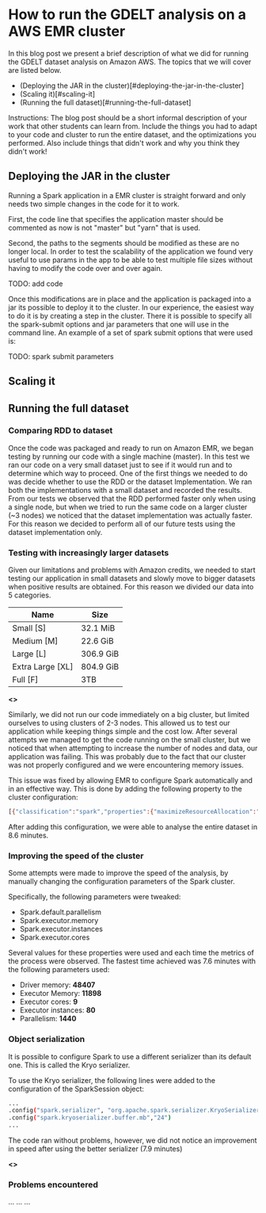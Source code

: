 # How to run the GDELT analysis on a AWS EMR cluster

In this blog post we present a brief description of what we did for running the
GDELT dataset analysis on Amazon AWS. The topics that we will cover are listed
below.

* (Deploying the JAR in the cluster)[#deploying-the-jar-in-the-cluster]
* (Scaling it)[#scaling-it]
* (Running the full dataset)[#running-the-full-dataset]

Instructions: The blog post should be a short informal description of your work
that other students can learn from. Include the things you had to adapt to your
code and cluster to run the entire dataset, and the optimizations you performed.
Also include things that didn't work and why you think they didn't work!

## Deploying the JAR in the cluster

Running a Spark application in a EMR cluster is straight forward and only needs
two simple changes in the code for it to work.

First, the code line that specifies the application master should be commented as
now is not "master" but "yarn" that is used. 

Second, the paths to the segments should be modified as these are no longer
local. In order to test the scalability of the application we found very useful
to use params in the app to be able to test multiple file sizes without having
to modify the code over and over again. 

TODO: add code 

Once this modifications are in place and the application is packaged into a jar
its possible to deploy it to the cluster. In our experience, the easiest way to
do it is by creating a step in the cluster. There it is possible to specify all
the spark-submit options and jar parameters that one will use in the command
line. An example of a set of spark submit options that were used is:

TODO: spark submit parameters

## Scaling it


## Running the full dataset


### Comparing RDD to dataset ###

Once the code was packaged and ready to run on Amazon EMR, we began testing by
running our code with a single machine (master). In this test we ran our code
on a very small dataset just to see if it would run and to determine which way
to proceed. One of the first things we needed to do was decide whether to use
the RDD or the dataset Implementation. We ran both the implementations with a
small dataset and recorded the results. From our tests we observed that the RDD
performed faster only when using a single node, but when we tried to run the
same code on a larger cluster (~3 nodes) we noticed that the dataset
implementation was actually faster. For this reason we decided to perform all of
our future tests using the dataset implementation only. 

### Testing with increasingly larger datasets ###

Given our limitations and problems with Amazon credits, we needed to start
testing our application in small datasets and slowly move to bigger datasets
when positive results are obtained. For this reason we divided our data into 5
categories. 

| Name | Size |
| ------ | ------ |
| Small [S] |  32.1 MiB |
| Medium [M] | 22.6 GiB |
| Large [L] | 306.9 GiB | 
| Extra Large [XL] |  804.9 GiB |
| Full [F] | 3TB | 
**<<check this>>**

Similarly, we did not run our code immediately on a big cluster, but limited
ourselves to using clusters of 2-3 nodes. This allowed us to test our
application while keeping things simple and the cost low. After several attempts
we managed to get the code running on the small cluster, but we noticed that
when attempting to increase the number of nodes and data, our application was
failing. This was probably due to the fact that our cluster was not properly
configured and we were encountering memory issues. 

This issue was fixed by allowing EMR to configure Spark automatically and in an
effective way. This is done by adding the following property to the cluster
configuration:

```sh
[{"classification":"spark","properties":{"maximizeResourceAllocation":"true"}}]
```

After adding this configuration, we were able to analyse the entire dataset in
8.6 minutes. 

### Improving the speed of the cluster ###

Some attempts were made to improve the speed of the analysis, by manually
changing the configuration parameters of the Spark cluster. 

Specifically,  the following parameters were tweaked:

- Spark.default.parallelism
- Spark.executor.memory
- Spark.executor.instances
- Spark.executor.cores

Several values for these properties were used and each time the metrics of the
process were observed. The fastest time achieved was 7.6 minutes with the
following parameters used: 

- Driver memory: **48407**
- Executor Memory: **11898**
- Executor cores: **9**
- Executor instances: **80**
- Parallelism: **1440**

### Object serialization ###

It is possible to configure Spark to use a different serializer than its default
one. This is called the Kryo serializer. 

To use the Kryo serializer, the following lines were added to the configuration
of the SparkSession object:

```sh
...
.config("spark.serializer", "org.apache.spark.serializer.KryoSerializer")
.config("spark.kryoserializer.buffer.mb","24")
...
```

The code ran without problems,  however, we did not notice an improvement in
speed after using the better serializer (7.9 minutes)

**<<Add why we think this didnt work>>**

### Problems encountered ###
...
...
...
